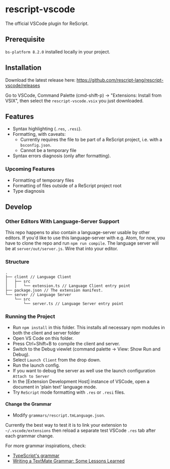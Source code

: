 # rescript-vscode

The official VSCode plugin for ReScript.

## Prerequisite

`bs-platform 8.2.0` installed locally in your project.

## Installation

Download the latest release here: https://github.com/rescript-lang/rescript-vscode/releases

Go to VSCode, Command Palette (cmd-shift-p) -> "Extensions: Install from VSIX", then select the `rescript-vscode.vsix` you just downloaded.

## Features

- Syntax highlighting (`.res`, `.resi`).
- Formatting, with caveats:
    - Currently requires the file to be part of a ReScript project, i.e. with a `bsconfig.json`.
    - Cannot be a temporary file
- Syntax errors diagnosis (only after formatting).

### Upcoming Features
- Formatting of temporary files
- Formatting of files outside of a ReScript project root
- Type diagnosis

## Develop

### Other Editors With Language-Server Support
This repo happens to also contain a language-server usable by other editors. If you'd like to use this language-server with e.g. Atom, for now, you have to clone the repo and run `npm run compile`. The language server will be at `server/out/server.js`. Wire that into your editor.

### Structure

```
.
├── client // Language Client
│   ├── src
│   │   └── extension.ts // Language Client entry point
├── package.json // The extension manifest.
└── server // Language Server
    └── src
        └── server.ts // Language Server entry point
```

### Running the Project

- Run `npm install` in this folder. This installs all necessary npm modules in both the client and server folder
- Open VS Code on this folder.
- Press Ctrl+Shift+B to compile the client and server.
- Switch to the Debug viewlet (command palette -> View: Show Run and Debug).
- Select `Launch Client` from the drop down.
- Run the launch config.
- If you want to debug the server as well use the launch configuration `Attach to Server`
- In the [Extension Development Host] instance of VSCode, open a document in 'plain text' language mode.
- Try `ReScript` mode formatting with `.res` or `.resi` files.

#### Change the Grammar

- Modify `grammars/rescript.tmLanguage.json`.

Currently the best way to test it is to link your extension to `~/.vscode/extensions` then reload a separate test VSCode `.res` tab after each grammar change.

For more grammar inspirations, check:
- [TypeScript's grammar](https://github.com/microsoft/TypeScript-TmLanguage/blob/a771bc4e79deeae81a01d988a273e300290d0072/TypeScript.YAML-tmLanguage)
- [Writing a TextMate Grammar: Some Lessons Learned](https://www.apeth.com/nonblog/stories/textmatebundle.html)
